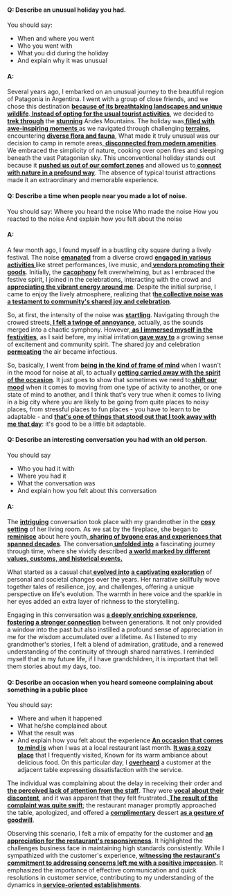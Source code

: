 #### Q: Describe an unusual holiday you had.
You should say:
- When and where you went
- Who you went with
- What you did during the holiday
- And explain why it was unusual
#### A: 
Several  years ago, I embarked on an unusual journey to the beautiful region of Patagonia in Argentina. I went with a group of close friends, and we chose this destination <b><u>because of its breathtaking landscapes and unique wildlife</u></b>.<b><u> Instead of opting for the usual tourist activities</u></b>, we decided to<b><u> trek through</u></b> the <b><u>stunning</u></b> Andes Mountains.
The holiday was<b><u> filled with awe-inspiring  moments </u></b>as we navigated through challenging <b><u>terrains</u></b>, encountering  <b><u>diverse flora and fauna</u></b>, What made it truly unusual was our decision to camp in remote areas,<b><u> disconnected from modern amenities</u></b>. We embraced the simplicity of nature, cooking over open fires and sleeping beneath the vast Patagonian sky.
This unconventional holiday stands out because it <b><u>pushed us out of our comfort zones</u></b> and allowed us to<b><u> connect with nature in a profound way</u></b>. The absence of typical tourist attractions made it an extraordinary and memorable experience. 


#### Q: Describe a time when people near you made a lot of noise.
You should say:
Where you heard the noise
Who made the noise
How you reacted to the noise
And explain how you felt about the noise

#### A:
A few month ago, I found myself in a bustling city square during a lively festival. The noise <b><u>emanated</u></b> from a diverse crowd <b><u>engaged in various activities </u></b>like street performances, live music, and<b><u> vendors promoting their goods</u></b>. Initially, the <b><u>cacophony</u></b> felt overwhelming, but as I embraced the festive spirit, I joined in the celebrations, interacting with the crowd and <b><u>appreciating the vibrant energy around me</u></b>. Despite the initial surprise, I came to enjoy the lively atmosphere, realizing that t<b><u>he collective noise was a testament to community's shared joy and celebration</u></b>.

So, at first, the intensity of the noise was <b><u>startling</u></b>. Navigating through the crowed streets,<b><u> I felt a twinge of annoyance</u></b>, actually, as the sounds merged into a chaotic symphony. However,<b><u> as I immersed myself in the festivities</u></b>, as I said before, my initial irritation<b><u> gave way to</u></b> a growing sense of excitement and community spirit. The shared joy and celebration <b><u>permeating</u></b> the air became infectious.

So, basically, I went from <b><u>being in the kind of frame of  mind</u></b> when I wasn't in the mood for noise at all, to actually <b><u>getting carried away with the spirit of the occasion</u></b>. It just goes to show that sometimes we need to<b><u> shift our mood</u></b> when it comes to moving from one type of activity to another, or one state of mind to another, and I think that's very true when it comes to living in a big city where you are likely to be going from quite places  to noisy places, from stressful places to fun places - you have to learn to be adaptable - and <b><u>that's one of things that stood out that I took away with me that day</u></b>: it's good to be a little bit adaptable.


#### Q: Describe an interesting conversation you had with an old person.
You should say
- Who you had it with
- Where you had it 
- What the conversation was
- And explain how you felt about this conversation

#### A:
The <b><u>intriguing</u></b> conversation took place with my grandmother in the <b><u>cosy setting</u></b> of her living room. As we sat by the fireplace, she began to <b><u>reminisce</u></b> about here youth,<b><u> sharing of bygone eras and experiences that spanned decades</u></b>. The conversation<b><u> unfolded into</u></b> a fascinating journey through time, where she vividly described <b><u>a world marked by different values, customs, and historical events.</u></b>

What started as a casual chat<b><u> evolved into</u></b> <b><u>a captivating exploration</u></b> of personal and societal changes over the years. Her narrative skillfully wove together tales of resilience, joy, and challenges, offering a unique perspective on life's evolution. The warmth in here voice and the sparkle in her eyes added an extra layer of richness to the storytelling.

Engaging in this conversation was <b><u>a deeply enriching experience</u></b>, <b><u>fostering a stronger connection</u></b> between generations. It not only provided a window into the past but also instilled a profound sense of appreciation in me for the wisdom accumulated over a lifetime. As I listened to my grandmother's stories, I felt a blend of admiration, gratitude, and a renewed understanding of the continuity of through shared narratives. I reminded myself that in my future life, if I have grandchildren, it is important that tell them stories about my days, too.

#### Q: Describe an occasion when you heard someone complaining about something in a public place
You should say:
- Where and when it happened
- What he/she complained about
- What the result was
- And explain how you felt about the experience
<b><u>An occasion that comes to mind is</u></b> when I was at a local restaurant last month. <b><u>It was a cozy place</u></b> that I frequently visited, Known for its warm ambiance about delicious food. On this particular day, I <b><u>overheard</u></b> a customer at the adjacent table expressing dissatisfaction with the service.

The individual was complaining about the  delay in receiving their order and <b><u>the perceived lack of attention from the staff</u></b>. They were <b><u>vocal about their discontent</u></b>, and it was apparent that they felt frustrated.<b><u> The result of the complaint was quite swift</u></b>; the restaurant manager promptly approached the table, apologized, and offered a <b><u>complimentary</u></b> dessert <b><u>as a gesture of goodwill</u></b>.

Observing this scenario, I felt a mix of empathy for the customer and <b><u>an appreciation for the restaurant's responsiveness</u></b>. It highlighted the challenges business face in maintaining high standards consistently. While I sympathized with the customer's experience, <b><u>witnessing the restaurant's commitment to addressing concerns left me with a positive impression</u></b>. It emphasized the importance of effective communication and quick resolutions in customer service, contributing to my understanding of the dynamics in<b><u> service-oriented establishments</u></b>.